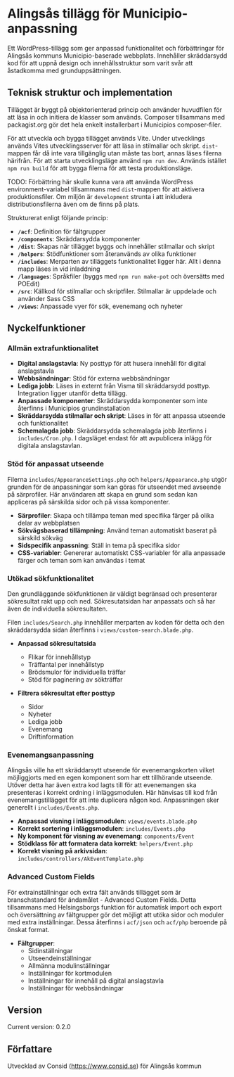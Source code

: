 # Alingsås tillägg för Municipio-anpassning

Ett WordPress-tillägg som ger anpassad funktionalitet och förbättringar för Alingsås kommuns Municipio-baserade webbplats. Innehåller skräddarsydd kod för att uppnå design och innehållsstruktur som varit svår att åstadkomma med grunduppsättningen.

## Teknisk struktur och implementation

Tillägget är byggt på objektorienterad princip och använder huvudfilen för att läsa in och initiera de klasser som används. Composer tillsammans med packagist.org gör det hela enkelt installerbart i Municipios composer-filer.

För att utveckla och bygga tillägget används Vite. Under utvecklings används Vites utvecklingsserver för att läsa in stilmallar och skript. `dist`-mappen får då inte vara tillgänglig utan måste tas bort, annas läses filerna härifrån. För att starta utvecklingsläge använd `npm run dev`. Används istället `npm run build` för att bygga filerna för att testa produktionsläge.

TODO: Förbättring här skulle kunna vara att använda WordPress environment-variabel tillsammans med `dist`-mappen för att aktivera produktionsfiler. Om miljön är `development` strunta i att inkludera distributionsfilerna även om de finns på plats.

Strukturerat enligt följande princip: 

- **`/acf`**: Definition för fältgrupper
- **`/components`**: Skräddarsydda komponenter
- **`/dist`**: Skapas när tillägget byggs och innehåller stilmallar och skript
- **`/helpers`**: Stödfunktioner som återanvänds av olika funktioner
- **`/includes`**: Merparten av tilläggets funktionalitet ligger här. Allt i denna mapp läses in vid inladdning
- **`/languages`**: Språkfiler (byggs med `npm run make-pot` och översätts med POEdit)
- **`/src`**: Källkod för stilmallar och skriptfiler. Stilmallar är uppdelade och använder Sass CSS
- **`/views`**: Anpassade vyer för sök, evenemang och nyheter

## Nyckelfunktioner

### Allmän extrafunktionalitet

- **Digital anslagstavla**: Ny posttyp för att husera innehåll för digital anslagstavla
- **Webbsändningar**: Stöd för externa webbsändningar
- **Lediga jobb**: Läses in externt från Visma till skräddarsydd posttyp. Integration ligger utanför detta tillägg.
- **Anpassade komponenter**: Skräddarsydda komponenter som inte återfinns i Municipios grundinstallation
- **Skräddarsydda stilmallar och skript**: Läses in för att anpassa utseende och funktionalitet
- **Schemalagda jobb**: Skräddarsydda schemalagda jobb återfinns i `includes/Cron.php`. I dagsläget endast för att avpublicera inlägg för digitala anslagstavlan.

### Stöd för anpassat utseende

Filerna `includes/AppearanceSettings.php` och `helpers/Appearance.php` utgör grunden för de anpassningar som kan göras för utseendet med avseende på särprofiler. Här användaren att skapa en grund som sedan kan appliceras på särskilda sidor och på vissa komponenter. 

- **Särprofiler**: Skapa och tillämpa teman med specifika färger på olika delar av webbplatsen
- **Sökvägsbaserad tillämpning**: Använd teman automatiskt baserat på särskild sökväg
- **Sidspecifik anpassning**: Ställ in tema på specifika sidor
- **CSS-variabler**: Genererar automatiskt CSS-variabler för alla anpassade färger och teman som kan användas i temat

### Utökad sökfunktionalitet

Den grundläggande sökfunktionen är väldigt begränsad och presenterar sökresultat rakt upp och ned. Sökresutatsidan har anpassats och så har även de individuella sökresultaten.

Filen `includes/Search.php` innehåller merparten av koden för detta och den skräddarsydda sidan återfinns i `views/custom-search.blade.php`.

- **Anpassad sökresultatsida**
  - Flikar för innehållstyp
  - Träffantal per innehållstyp
  - Brödsmulor för individuella träffar
  - Stöd för paginering av sökträffar

- **Filtrera sökresultat efter posttyp**
  - Sidor
  - Nyheter
  - Lediga jobb
  - Evenemang
  - Driftinformation

### Evenemangsanpassning

Alingsås ville ha ett skräddarsytt utseende för evenemangskorten vilket möjliggjorts med en egen komponent som har ett tillhörande utseende. Utöver detta har även extra kod lagts till för att evenemangen ska presenteras i korrekt ordning i inläggsmodulen. Här hänvisas till kod från evenemangstillägget för att inte duplicera någon kod. Anpassningen sker generellt i `includes/Events.php`.

- **Anpassad visning i inläggsmodulen**: `views/events.blade.php`
- **Korrekt sortering i inläggsmodulen**: `includes/Events.php`
- **Ny komponent för visning av evenemang**: `components/Event`
- **Stödklass för att formatera data korrekt**: `helpers/Event.php`
- **Korrekt visning på arkivsidan**: `includes/controllers/AkEventTemplate.php`

### Advanced Custom Fields

För extrainställningar och extra fält används tillägget som är branschstandard för ändamålet - Advanced Custom Fields. Detta tillsammans med Helsingsborgs funktion för automatisk import och export och översättning av fältgrupper gör det möjligt att utöka sidor och moduler med extra inställningar. Dessa återfinns i `acf/json` och `acf/php` beroende på önskat format.

- **Fältgrupper**:
  - Sidinställningar
  - Utseendeinställningar
  - Allmänna modulinställningar
  - Inställningar för kortmodulen
  - Inställningar för innehåll på digital anslagstavla
  - Inställningar för webbsändningar

## Version

Current version: 0.2.0

## Författare

Utvecklad av Consid (https://www.consid.se) för Alingsås kommun
